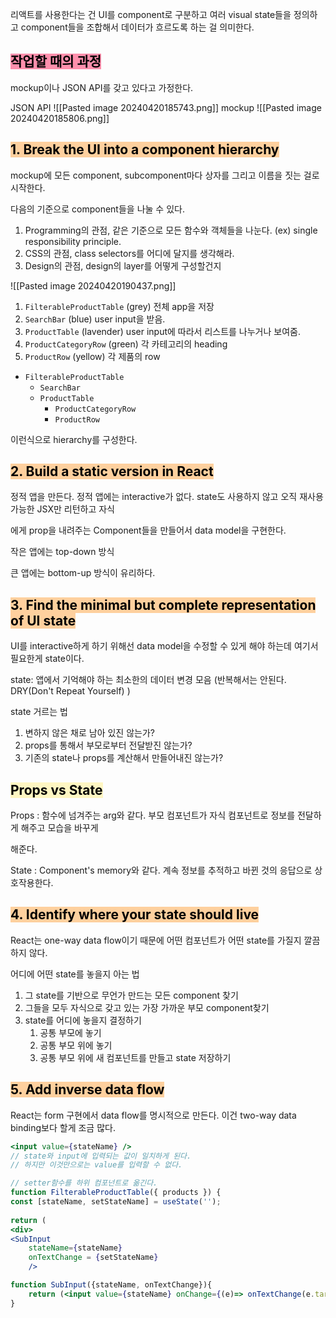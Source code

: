 리액트를 사용한다는 건 UI를 component로 구분하고 여러 visual state들을 정의하고 component들을 조합해서 데이터가 흐르도록 하는 걸 의미한다.

## <mark style="background: #FF5582A6;">작업할 때의 과정</mark>

mockup이나 JSON API를 갖고 있다고 가정한다.

JSON API
![[Pasted image 20240420185743.png]]
mockup
![[Pasted image 20240420185806.png]]
## <mark style="background: #FFB86CA6;">1. Break the UI into a component hierarchy</mark>

mockup에 모든 component, subcomponent마다 상자를 그리고 이름을 짓는 걸로 시작한다.

다음의 기준으로 component들을 나눌 수 있다.

1. Programming의 관점, 같은 기준으로 모든 함수와 객체들을 나눈다. (ex) single responsibility principle.
2. CSS의 관점, class selectors를 어디에 달지를 생각해라.
3. Design의 관점, design의 layer를 어떻게 구성할건지

![[Pasted image 20240420190437.png]]

1. `FilterableProductTable` (grey) 전체 app을 저장
2. `SearchBar` (blue) user input을 받음.
3. `ProductTable` (lavender) user input에 따라서 리스트를 나누거나 보여줌.
4. `ProductCategoryRow` (green) 각 카테고리의 heading
5. `ProductRow` (yellow) 각 제품의 row

- `FilterableProductTable`
    - `SearchBar`
    - `ProductTable`
        - `ProductCategoryRow`
        - `ProductRow`

이런식으로 hierarchy를 구성한다.

## <mark style="background: #FFB86CA6;">2. Build a static version in React</mark>

정적 앱을 만든다. 정적 앱에는 interactive가 없다. state도 사용하지 않고 오직 재사용 가능한 JSX만 리턴하고 자식

에게 prop을 내려주는 Component들을 만들어서 data model을 구현한다.

작은 앱에는 top-down 방식

큰 앱에는 bottom-up 방식이 유리하다.

## <mark style="background: #FFB86CA6;">3. Find the minimal but complete representation of UI state</mark>

UI를 interactive하게 하기 위해선 data model을 수정할 수 있게 해야 하는데 여기서 필요한게 state이다.

state: 앱에서 기억해야 하는 최소한의 데이터 변경 모음 (반복해서는 안된다. DRY(Don't Repeat Yourself) )

state 거르는 법

1. 변하지 않은 채로 남아 있진 않는가?
2. props를 통해서 부모로부터 전달받진 않는가?
3. 기존의 state나 props를 계산해서 만들어내진 않는가?

## <mark style="background: #FFF3A3A6;">Props vs State</mark>

Props :  함수에 넘겨주는 arg와 같다. 부모 컴포넌트가 자식 컴포넌트로 정보를 전달하게 해주고 모습을 바꾸게

해준다.

State : Component's memory와 같다. 계속 정보를 추적하고 바뀐 것의 응답으로 상호작용한다.

## <mark style="background: #FFB86CA6;">4. Identify where your state should live</mark>

React는 one-way data flow이기 때문에 어떤 컴포넌트가 어떤 state를 가질지 깔끔하지 않다. 

어디에 어떤 state를 놓을지 아는 법

1.  그 state를 기반으로 무언가 만드는 모든 component 찾기
2. 그들을 모두 자식으로 갖고 있는 가장 가까운 부모 component찾기
3. state를 어디에 놓을지 결정하기
	1. 공통 부모에 놓기
	2. 공통 부모 위에 놓기
	3. 공통 부모 위에 새 컴포넌트를 만들고 state 저장하기

## <mark style="background: #FFB86CA6;">5. Add inverse data flow</mark>

React는 form 구현에서 data flow를 명시적으로 만든다. 이건 two-way data binding보다 할게 조금 많다.

```jsx
<input value={stateName} />
// state와 input에 입력되는 값이 일치하게 된다.
// 하지만 이것만으로는 value를 입력할 수 없다.
```

```jsx
// setter함수를 하위 컴포넌트로 옮긴다.
function FilterableProductTable({ products }) {  
const [stateName, setStateName] = useState('');    
  
return (  
<div>  
<SubInput 
	stateName={stateName}
	onTextChange = {setStateName}
	/>
```

```jsx
function SubInput({stateName, onTextChange}){
	return (<input value={stateName} onChange={(e)=> onTextChange(e.target.value)}/>)
}
```

